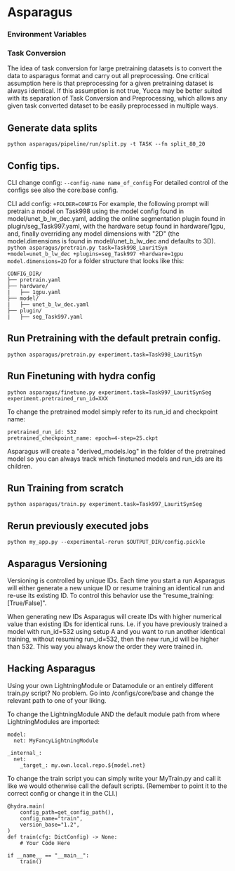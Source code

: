 # Asparagus

### Environment Variables

### Task Conversion
The idea of task conversion for large pretraining datasets is to convert the data to asparagus format and carry out all preprocessing. One critical assumption here is that preprocessing for a given pretraining dataset is always identical. If this assumption is not true, Yucca may be better suited with its separation of Task Conversion and Preprocessing, which allows any given task converted dataset to be easily preprocessed in multiple ways. 

## Generate data splits
```python asparagus/pipeline/run/split.py -t TASK --fn split_80_20```

## Config tips.
CLI change config: ```--config-name name_of_config```
For detailed control of the configs see also the core:base config.

CLI add config: ```+FOLDER=CONFIG```
For example, the following prompt will pretrain a model on Task998 using the model config found in model/unet_b_lw_dec.yaml, adding the online segmentation plugin found in plugin/seg_Task997.yaml, with the hardware setup found in hardware/1gpu, and, finally overriding any model dimensions with "2D" (the model.dimensions is found in model/unet_b_lw_dec and defaults to 3D).
```python asparagus/pretrain.py task=Task998_LauritSyn +model=unet_b_lw_dec +plugins=seg_Task997 +hardware=1gpu model.dimensions=2D```
for a folder structure that looks like this:
```
CONFIG_DIR/
├── pretrain.yaml
├── hardware/
|   ├── 1gpu.yaml
├── model/
|   ├── unet_b_lw_dec.yaml
├── plugin/
|   ├── seg_Task997.yaml
```

## Run Pretraining with the default pretrain config.
```python asparagus/pretrain.py experiment.task=Task998_LauritSyn```

## Run Finetuning with hydra config
```python asparagus/finetune.py experiment.task=Task997_LauritSynSeg experiment.pretrained_run_id=XXX```

To change the pretrained model simply refer to its run_id and checkpoint name:
```
pretrained_run_id: 532
pretrained_checkpoint_name: epoch=4-step=25.ckpt
```

Asparagus will create a "derived_models.log" in the folder of the pretrained model so you can always track which finetuned models and run_ids are its children. 

## Run Training from scratch
```python asparagus/train.py experiment.task=Task997_LauritSynSeg```

## Rerun previously executed jobs
```python my_app.py --experimental-rerun $OUTPUT_DIR/config.pickle```


## Asparagus Versioning
Versioning is controlled by unique IDs. Each time you start a run Asparagus will either generate a new unique ID or resume training an identical run and re-use its existing ID. To control this behavior use the "resume_training: [True/False]".

When generating new IDs Asparagus will create IDs with higher numerical value than existing IDs for identical runs. I.e. if you have previously trained a model with run_id=532 using setup A and you want to run another identical training, without resuming run_id=532, then the new run_id will be higher than 532. This way you always know the order they were trained in.


## Hacking Asparagus
Using your own LightningModule or Datamodule or an entirely different train.py script?
No problem. Go into /configs/core/base and change the relevant path to one of your liking.

To change the LightningModule AND the default module path from where LightningModules are imported:

```
model:
  net: MyFancyLightningModule

_internal_:
  net:
    _target_: my.own.local.repo.${model.net}
```

To change the train script you can simply write your MyTrain.py and call it like we would otherwise call the default scripts. (Remember to point it to the correct config or change it in the CLI.)
```
@hydra.main(
    config_path=get_config_path(),
    config_name="train",
    version_base="1.2",
)
def train(cfg: DictConfig) -> None:
    # Your Code Here

if __name__ == "__main__":
    train()
```
